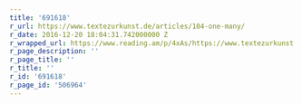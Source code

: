 ```yaml
---
title: '691618'
r_url: https://www.textezurkunst.de/articles/104-one-many/
r_date: 2016-12-20 18:04:31.742000000 Z
r_wrapped_url: https://www.reading.am/p/4xAs/https://www.textezurkunst.de/articles/104-one-many/
r_page_description: ''
r_page_title: ''
r_title: ''
r_id: '691618'
r_page_id: '506964'
---
```


